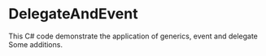 # DelegateAndEvent
This C# code demonstrate the application of generics, event and delegate
Some additions.
